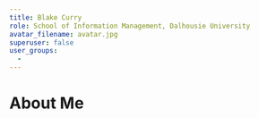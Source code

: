```yaml
---
title: Blake Curry
role: School of Information Management, Dalhousie University
avatar_filename: avatar.jpg
superuser: false
user_groups: 
  - 
---
```


# About Me
